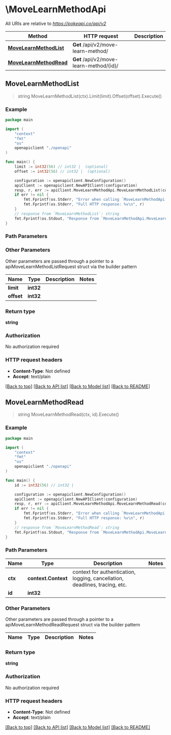 # \MoveLearnMethodApi

All URIs are relative to *https://pokeapi.co/api/v2*

Method | HTTP request | Description
------------- | ------------- | -------------
[**MoveLearnMethodList**](MoveLearnMethodApi.md#MoveLearnMethodList) | **Get** /api/v2/move-learn-method/ | 
[**MoveLearnMethodRead**](MoveLearnMethodApi.md#MoveLearnMethodRead) | **Get** /api/v2/move-learn-method/{id}/ | 



## MoveLearnMethodList

> string MoveLearnMethodList(ctx).Limit(limit).Offset(offset).Execute()



### Example

```go
package main

import (
    "context"
    "fmt"
    "os"
    openapiclient "./openapi"
)

func main() {
    limit := int32(56) // int32 |  (optional)
    offset := int32(56) // int32 |  (optional)

    configuration := openapiclient.NewConfiguration()
    apiClient := openapiclient.NewAPIClient(configuration)
    resp, r, err := apiClient.MoveLearnMethodApi.MoveLearnMethodList(context.Background()).Limit(limit).Offset(offset).Execute()
    if err != nil {
        fmt.Fprintf(os.Stderr, "Error when calling `MoveLearnMethodApi.MoveLearnMethodList``: %v\n", err)
        fmt.Fprintf(os.Stderr, "Full HTTP response: %v\n", r)
    }
    // response from `MoveLearnMethodList`: string
    fmt.Fprintf(os.Stdout, "Response from `MoveLearnMethodApi.MoveLearnMethodList`: %v\n", resp)
}
```

### Path Parameters



### Other Parameters

Other parameters are passed through a pointer to a apiMoveLearnMethodListRequest struct via the builder pattern


Name | Type | Description  | Notes
------------- | ------------- | ------------- | -------------
 **limit** | **int32** |  | 
 **offset** | **int32** |  | 

### Return type

**string**

### Authorization

No authorization required

### HTTP request headers

- **Content-Type**: Not defined
- **Accept**: text/plain

[[Back to top]](#) [[Back to API list]](../README.md#documentation-for-api-endpoints)
[[Back to Model list]](../README.md#documentation-for-models)
[[Back to README]](../README.md)


## MoveLearnMethodRead

> string MoveLearnMethodRead(ctx, id).Execute()



### Example

```go
package main

import (
    "context"
    "fmt"
    "os"
    openapiclient "./openapi"
)

func main() {
    id := int32(56) // int32 | 

    configuration := openapiclient.NewConfiguration()
    apiClient := openapiclient.NewAPIClient(configuration)
    resp, r, err := apiClient.MoveLearnMethodApi.MoveLearnMethodRead(context.Background(), id).Execute()
    if err != nil {
        fmt.Fprintf(os.Stderr, "Error when calling `MoveLearnMethodApi.MoveLearnMethodRead``: %v\n", err)
        fmt.Fprintf(os.Stderr, "Full HTTP response: %v\n", r)
    }
    // response from `MoveLearnMethodRead`: string
    fmt.Fprintf(os.Stdout, "Response from `MoveLearnMethodApi.MoveLearnMethodRead`: %v\n", resp)
}
```

### Path Parameters


Name | Type | Description  | Notes
------------- | ------------- | ------------- | -------------
**ctx** | **context.Context** | context for authentication, logging, cancellation, deadlines, tracing, etc.
**id** | **int32** |  | 

### Other Parameters

Other parameters are passed through a pointer to a apiMoveLearnMethodReadRequest struct via the builder pattern


Name | Type | Description  | Notes
------------- | ------------- | ------------- | -------------


### Return type

**string**

### Authorization

No authorization required

### HTTP request headers

- **Content-Type**: Not defined
- **Accept**: text/plain

[[Back to top]](#) [[Back to API list]](../README.md#documentation-for-api-endpoints)
[[Back to Model list]](../README.md#documentation-for-models)
[[Back to README]](../README.md)

